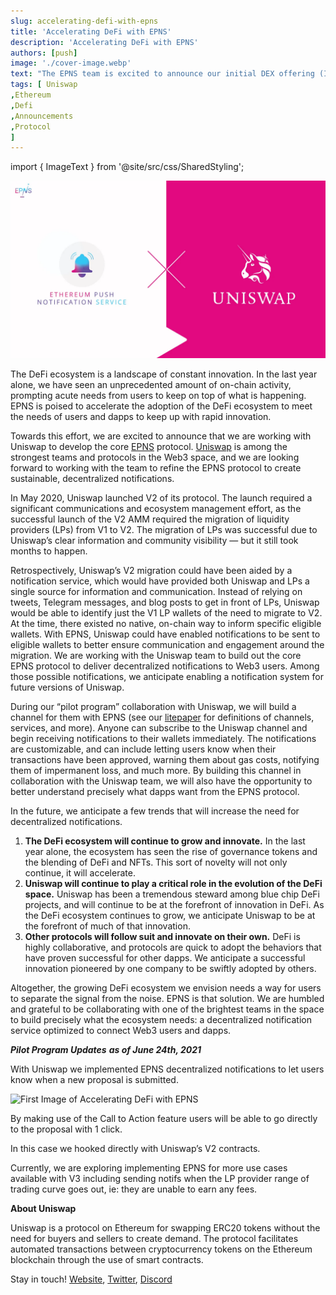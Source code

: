 ```yaml
---
slug: accelerating-defi-with-epns
title: 'Accelerating DeFi with EPNS'
description: 'Accelerating DeFi with EPNS'
authors: [push]
image: './cover-image.webp'
text: "The EPNS team is excited to announce our initial DEX offering (IDO) for the $PUSH token on Polkastarter. Soon, we will be releasing another post with information about the sale date and instructions for how to whitelist prior to the sale."
tags: [ Uniswap
,Ethereum
,Defi
,Announcements
,Protocol
]
---
```

import { ImageText } from '@site/src/css/SharedStyling';

![Cover Image of Accelerating DeFi with EPNS](./cover-image.webp)

<!--truncate-->

The DeFi ecosystem is a landscape of constant innovation. In the last year alone, we have seen an unprecedented amount of on-chain activity, prompting acute needs from users to keep on top of what is happening. EPNS is poised to accelerate the adoption of the DeFi ecosystem to meet the needs of users and dapps to keep up with rapid innovation.

Towards this effort, we are excited to announce that we are working with Uniswap to develop the core [EPNS](http://epns.io) protocol. [Uniswap](https://uniswap.org/) is among the strongest teams and protocols in the Web3 space, and we are looking forward to working with the team to refine the EPNS protocol to create sustainable, decentralized notifications.

In May 2020, Uniswap launched V2 of its protocol. The launch required a significant communications and ecosystem management effort, as the successful launch of the V2 AMM required the migration of liquidity providers (LPs) from V1 to V2. The migration of LPs was successful due to Uniswap’s clear information and community visibility — but it still took months to happen.

Retrospectively, Uniswap’s V2 migration could have been aided by a notification service, which would have provided both Uniswap and LPs a single source for information and communication. Instead of relying on tweets, Telegram messages, and blog posts to get in front of LPs, Uniswap would be able to identify just the V1 LP wallets of the need to migrate to V2. At the time, there existed no native, on-chain way to inform specific eligible wallets. With EPNS, Uniswap could have enabled notifications to be sent to eligible wallets to better ensure communication and engagement around the migration. We are working with the Uniswap team to build out the core EPNS protocol to deliver decentralized notifications to Web3 users. Among those possible notifications, we anticipate enabling a notification system for future versions of Uniswap.

During our “pilot program” collaboration with Uniswap, we will build a channel for them with EPNS (see our [litepaper](https://github.com/ethereum-push-notification-service/epns-whitepaper/blob/master/Ethereum%20Push%20Notification%20Service%20Litepaper.pdf) for definitions of channels, services, and more). Anyone can subscribe to the Uniswap channel and begin receiving notifications to their wallets immediately. The notifications are customizable, and can include letting users know when their transactions have been approved, warning them about gas costs, notifying them of impermanent loss, and much more. By building this channel in collaboration with the Uniswap team, we will also have the opportunity to better understand precisely what dapps want from the EPNS protocol.

In the future, we anticipate a few trends that will increase the need for decentralized notifications.

1.  **The DeFi ecosystem will continue to grow and innovate.** In the last year alone, the ecosystem has seen the rise of governance tokens and the blending of DeFi and NFTs. This sort of novelty will not only continue, it will accelerate.
2.  **Uniswap will continue to play a critical role in the evolution of the DeFi space.** Uniswap has been a tremendous steward among blue chip DeFi projects, and will continue to be at the forefront of innovation in DeFi. As the DeFi ecosystem continues to grow, we anticipate Uniswap to be at the forefront of much of that innovation.
3.  **Other protocols will follow suit and innovate on their own.** DeFi is highly collaborative, and protocols are quick to adopt the behaviors that have proven successful for other dapps. We anticipate a successful innovation pioneered by one company to be swiftly adopted by others.

Altogether, the growing DeFi ecosystem we envision needs a way for users to separate the signal from the noise. EPNS is that solution. We are humbled and grateful to be collaborating with one of the brightest teams in the space to build precisely what the ecosystem needs: a decentralized notification service optimized to connect Web3 users and dapps.

**_Pilot Program Updates_**  **_as of June 24th, 2021_**

With Uniswap we implemented EPNS decentralized notifications to let users know when a new proposal is submitted.

![First Image of Accelerating DeFi with EPNS](./image-1.gif)

By making use of the Call to Action feature users will be able to go directly to the proposal with 1 click.

In this case we hooked directly with Uniswap’s V2 contracts.

Currently, we are exploring implementing EPNS for more use cases available with V3 including sending notifs when the LP provider range of trading curve goes out, ie: they are unable to earn any fees.

**About Uniswap**

Uniswap is a protocol on Ethereum for swapping ERC20 tokens without the need for buyers and sellers to create demand. The protocol facilitates automated transactions between cryptocurrency tokens on the Ethereum blockchain through the use of smart contracts.

Stay in touch! [Website](https://uniswap.org/), [Twitter](https://twitter.com/Uniswap), [Discord](https://discord.com/invite/FCfyBSbCU5)